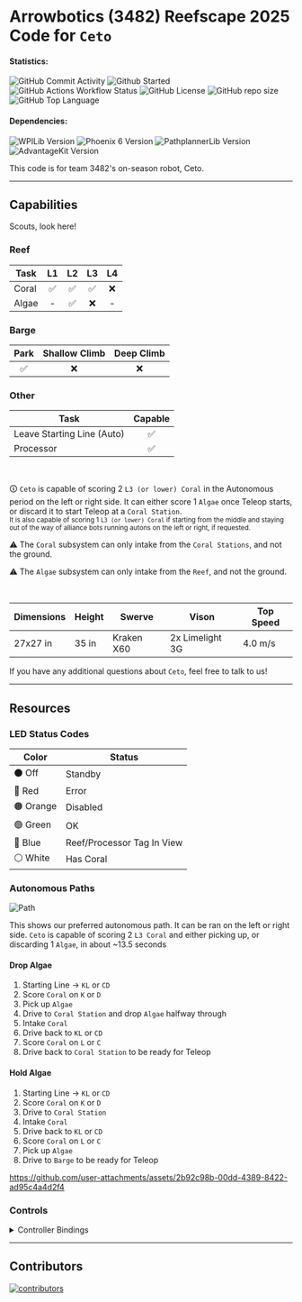 # Arrowbotics (3482) Reefscape 2025 Code for `Ceto`

#### Statistics:

![GitHub Commit Activity](https://img.shields.io/github/commit-activity/t/team-3482/Reefscape2025-Ceto?style=flat-square)
![Github Started](https://img.shields.io/github/created-at/team-3482/Reefscape2025-Ceto?style=flat-square&label=started)
![GitHub Actions Workflow Status](https://img.shields.io/github/actions/workflow/status/team-3482/Reefscape2025-Ceto/gradle.yml?style=flat-square)
![GitHub License](https://img.shields.io/github/license/team-3482/Reefscape2025-Ceto?style=flat-square)
![GitHub repo size](https://img.shields.io/github/repo-size/team-3482/Reefscape2025-Ceto?style=flat-square)
![GitHub Top Language](https://img.shields.io/github/languages/top/team-3482/Reefscape2025-Ceto?style=flat-square)

#### Dependencies:

![WPILib Version](https://img.shields.io/badge/dynamic/json?url=https%3A%2F%2Fraw.githubusercontent.com%2Fteam-3482%2FReefscape2025%2Fmain%2F.wpilib%2Fwpilib_preferences.json&query=%24.projectYear&style=flat-square&label=WPILib&color=%23AC2B37)
![Phoenix 6 Version](https://img.shields.io/badge/dynamic/json?url=https%3A%2F%2Fraw.githubusercontent.com%2Fteam-3482%2FReefscape2025%2Fmain%2Fvendordeps%2FPhoenix6-frc2025-latest.json&query=%24.version&style=flat-square&label=Phoenix%206&color=%2396C93D)
![PathplannerLib Version](https://img.shields.io/badge/dynamic/json?url=https%3A%2F%2Fraw.githubusercontent.com%2Fteam-3482%2FReefscape2025%2Fmain%2Fvendordeps%2FPathplannerLib.json&query=%24.version&style=flat-square&label=PathplannerLib&color=%233A51BB)
![AdvantageKit Version](https://img.shields.io/badge/dynamic/json?url=https%3A%2F%2Fraw.githubusercontent.com%2Fteam-3482%2FReefscape2025%2Frefs%2Fheads%2Fmain%2Fvendordeps%2FAdvantageKit.json&query=version&style=flat-square&label=AdvantageKit&color=%23fbc404)

This code is for team 3482's on-season robot, Ceto.

<hr>

## Capabilities 

Scouts, look here!

### Reef

| Task  | L1 | L2 | L3 | L4 |
|-------|:--:|:--:|:--:|:--:|
| Coral | ✅ | ✅ | ✅ | ❌ |
| Algae | -  | ✅ | ❌ | -  |

### Barge

| Park | Shallow Climb | Deep Climb |
|:----:|:-------------:|:----------:|
|  ✅  |       ❌      |     ❌     |

### Other

| Task                       | Capable |
|----------------------------|:-------:|
| Leave Starting Line (Auto) |   ✅    |
| Processor                  |   ✅    |

<br>

🛈 `Ceto` is capable of scoring 2 `L3 (or lower) Coral` in the Autonomous period on the left or right side. It can either score 1 `Algae` once Teleop starts, or discard it to start Teleop at a `Coral Station`.<br>
<sub>It is also capable of scoring 1 `L3 (or lower) Coral` if starting from the middle and staying out of the way of alliance bots running autons on the left or right, if requested.</sub>


⚠️ The `Coral` subsystem can only intake from the `Coral Stations`, and not the ground.

⚠️ The `Algae` subsystem can only intake from the `Reef`, and not the ground.

<br>

|  Dimensions  | Height |   Swerve   |      Vison      | Top Speed |
|--------------|--------|------------|-----------------|-----------|
| 27x27 in     | 35 in  | Kraken X60 | 2x Limelight 3G | 4.0 m/s   |

If you have any additional questions about `Ceto`, feel free to talk to us!

<hr>

## Resources

### LED Status Codes

| Color     | Status                     |
|-----------|----------------------------|
| ⚫ Off    | Standby                    |
| 🔴 Red    | Error                      |
| 🟠 Orange | Disabled                   |
| 🟢 Green  | OK                         |
| 🔵 Blue   | Reef/Processor Tag In View |
| ⚪ White  | Has Coral                  |

### Autonomous Paths

![Path](https://github.com/user-attachments/assets/75e373d9-f89a-46b4-9048-9185e126dbae)

This shows our preferred autonomous path. It can be ran on the left or right side.
`Ceto` is capable of scoring 2 `L3 Coral` and either picking up, or discarding 1 `Algae`, in about ~13.5 seconds

#### Drop Algae 

1. Starting Line -> `KL` or `CD`
2. Score `Coral` on `K` or `D`
3. Pick up `Algae`
4. Drive to `Coral Station` and drop `Algae` halfway through
5. Intake `Coral`
6. Drive back to `KL` or `CD`
7. Score `Coral` on `L` or `C`
8. Drive back to `Coral Station` to be ready for Teleop

#### Hold Algae

1. Starting Line -> `KL` or `CD`
2. Score `Coral` on `K` or `D`
3. Drive to `Coral Station`
4. Intake `Coral`
5. Drive back to `KL` or `CD`
6. Score `Coral` on `L` or `C`
7. Pick up `Algae`
8. Drive to `Barge` to be ready for Teleop

https://github.com/user-attachments/assets/2b92c98b-00dd-4389-8422-ad95c4a4d2f4

### Controls

<details>
  <summary>Controller Bindings</summary>
  <img src="https://docs.google.com/drawings/d/e/2PACX-1vSC9Kgz5UuIplrKstMqQF4jVtzlN4xEv1x5urSxMqhfPQsvJs29qJOLpVRK4puhl9MaWH_dZFEPxZpH/pub?w=1440&h=1440" width="720" alt="controller bindings"/>
</details>

<hr>

## Contributors

<a href="https://github.com/team-3482/Reefscape2025-Ceto/graphs/contributors">
  <img src="https://contrib.rocks/image?repo=team-3482/Reefscape2025-Ceto" alt="contributors"/>
</a>
